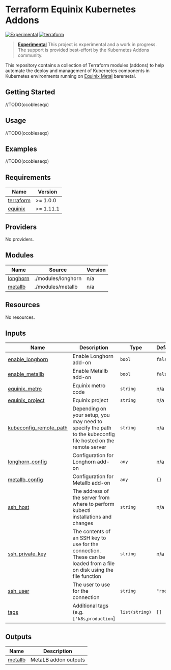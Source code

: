 # Terraform Equinix Kubernetes Addons

[![Experimental](https://img.shields.io/badge/Stability-Experimental-red.svg)](https://github.com/equinix-labs/standards#about-uniform-standards)
[![terraform](https://github.com/equinix-labs/terraform-equinix-template/actions/workflows/integration.yaml/badge.svg)](https://github.com/equinix-labs/terraform-equinix-template/actions/workflows/integration.yaml)

> **[Experimental](https://github.com/equinix-labs/equinix-labs/blob/main/experimental-statement.md)**
> This project is experimental and a work in progress. The support is provided best-effort by the Kubernetes Addons community.
>
>

This repository contains a collection of Terraform modules (addons) to help automate the deploy and management of Kubernetes components in Kubernetes environments running on [Equinix Metal](https://deploy.equinix.com/) baremetal.

## Getting Started
//TODO(ocobleseqx)

## Usage
//TODO(ocobleseqx)

## Examples
//TODO(ocobleseqx)

<!-- BEGINNING OF PRE-COMMIT-TERRAFORM DOCS HOOK -->
## Requirements

| Name | Version |
|------|---------|
| <a name="requirement_terraform"></a> [terraform](#requirement\_terraform) | >= 1.0.0 |
| <a name="requirement_equinix"></a> [equinix](#requirement\_equinix) | >= 1.11.1 |

## Providers

No providers.

## Modules

| Name | Source | Version |
|------|--------|---------|
| <a name="module_longhorn"></a> [longhorn](#module\_longhorn) | ./modules/longhorn | n/a |
| <a name="module_metallb"></a> [metallb](#module\_metallb) | ./modules/metallb | n/a |

## Resources

No resources.

## Inputs

| Name | Description | Type | Default | Required |
|------|-------------|------|---------|:--------:|
| <a name="input_enable_longhorn"></a> [enable\_longhorn](#input\_enable\_longhorn) | Enable Longhorn add-on | `bool` | `false` | no |
| <a name="input_enable_metallb"></a> [enable\_metallb](#input\_enable\_metallb) | Enable Metallb add-on | `bool` | `false` | no |
| <a name="input_equinix_metro"></a> [equinix\_metro](#input\_equinix\_metro) | Equinix metro code | `string` | n/a | yes |
| <a name="input_equinix_project"></a> [equinix\_project](#input\_equinix\_project) | Equinix project | `string` | n/a | yes |
| <a name="input_kubeconfig_remote_path"></a> [kubeconfig\_remote\_path](#input\_kubeconfig\_remote\_path) | Depending on your setup, you may need to specify the path to the kubeconfig file hosted on the remote server | `string` | n/a | yes |
| <a name="input_longhorn_config"></a> [longhorn\_config](#input\_longhorn\_config) | Configuration for Longhorn add-on | `any` | n/a | yes |
| <a name="input_metallb_config"></a> [metallb\_config](#input\_metallb\_config) | Configuration for Metallb add-on | `any` | `{}` | no |
| <a name="input_ssh_host"></a> [ssh\_host](#input\_ssh\_host) | The address of the server from where to perform kubectl installations and changes | `string` | n/a | yes |
| <a name="input_ssh_private_key"></a> [ssh\_private\_key](#input\_ssh\_private\_key) | The contents of an SSH key to use for the connection. These can be loaded from a file on disk using the file function | `string` | n/a | yes |
| <a name="input_ssh_user"></a> [ssh\_user](#input\_ssh\_user) | The user to use for the connection | `string` | `"root"` | no |
| <a name="input_tags"></a> [tags](#input\_tags) | Additional tags (e.g. `['k8s`,`production`] | `list(string)` | `[]` | no |

## Outputs

| Name | Description |
|------|-------------|
| <a name="output_metallb"></a> [metallb](#output\_metallb) | MetaLB addon outputs |
<!-- END OF PRE-COMMIT-TERRAFORM DOCS HOOK -->
